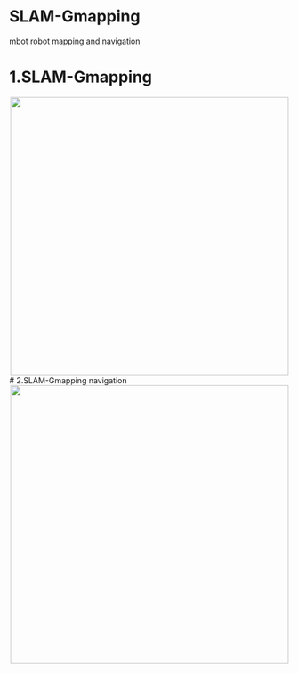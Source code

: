 # SLAM-Gmapping
mbot robot mapping and navigation

# 1.SLAM-Gmapping

<div align="center">
<img src="Assets/mmexport1743135190316.png" width="500" height="500"/>
</div>
# 2.SLAM-Gmapping navigation

<div align="center">
<img src="Assets/mmexport1743135190316.png" width="500" height="500"/>
</div>

